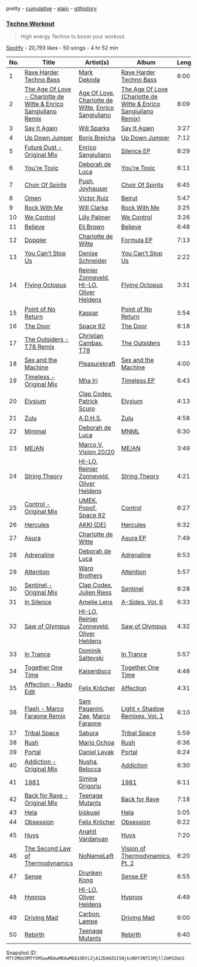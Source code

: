 pretty - [cumulative](/playlists/cumulative/37i9dQZF1DX36TRAnIL92N.md) - [plain](/playlists/plain/37i9dQZF1DX36TRAnIL92N) - [githistory](https://github.githistory.xyz/mackorone/spotify-playlist-archive/blob/main/playlists/plain/37i9dQZF1DX36TRAnIL92N)

### [Techno Workout](https://open.spotify.com/playlist/37i9dQZF1DX36TRAnIL92N)

> High energy Techno to boost your workout.

[Spotify](https://open.spotify.com/user/spotify) - 20,793 likes - 50 songs - 4 hr 52 min

| No. | Title | Artist(s) | Album | Length |
|---|---|---|---|---|
| 1 | [Rave Harder Techno Bass](https://open.spotify.com/track/1tkS8yt5NwTZkqFvZMxM0F) | [Mark Dekoda](https://open.spotify.com/artist/3FzG2HgsgPRfwpX1qSK1g8) | [Rave Harder Techno Bass](https://open.spotify.com/album/0GbjMnAZAeoHabYDB4IMYe) | 6:00 |
| 2 | [The Age Of Love \- Charlotte de Witte & Enrico Sangiuliano Remix](https://open.spotify.com/track/6X6Ow0iioCrYQSK1QDHQbC) | [Age Of Love](https://open.spotify.com/artist/03tes5RhEvH2dX2eDeGnRn), [Charlotte de Witte](https://open.spotify.com/artist/1lJhME1ZpzsEa5M0wW6Mso), [Enrico Sangiuliano](https://open.spotify.com/artist/1u7DsNFbakULvxnDGtMm90) | [The Age Of Love \(Charlotte de Witte & Enrico Sangiuliano Remix\)](https://open.spotify.com/album/6Ozmnoay8pclUfUO8CWKLU) | 8:09 |
| 3 | [Say It Again](https://open.spotify.com/track/0dDGl66J8riMFyp2yUn88W) | [Will Sparks](https://open.spotify.com/artist/1u7OVFmWah4wQhOPIbUb8U) | [Say It Again](https://open.spotify.com/album/6qmP3e4qPHcnj0576IRaV6) | 3:27 |
| 4 | [Up Down Jumper](https://open.spotify.com/track/0evYoPRWnnQ6ACNC0LJPul) | [Boris Brejcha](https://open.spotify.com/artist/6caPJFLv1wesmM7gwK1ACy) | [Up Down Jumper](https://open.spotify.com/album/77gAd4MCswYYXswGlBaLbv) | 7:12 |
| 5 | [Future Dust \- Original Mix](https://open.spotify.com/track/3dwDBE5AMcHLxemIAEp2xb) | [Enrico Sangiuliano](https://open.spotify.com/artist/1u7DsNFbakULvxnDGtMm90) | [Silence EP](https://open.spotify.com/album/0jk2PButBmv8Kqvu5x9Yys) | 8:29 |
| 6 | [You're Toxic](https://open.spotify.com/track/5Ig2RPAPLrkAkFpyr8uAPj) | [Deborah de Luca](https://open.spotify.com/artist/144HzhpLjcR9k37w5Ico9B) | [You're Toxic](https://open.spotify.com/album/5xMufmAVskrZV4Llusco8r) | 6:11 |
| 7 | [Choir Of Spirits](https://open.spotify.com/track/0V6GWgubCBR8955ZWtJ4WR) | [Push](https://open.spotify.com/artist/2Xy6YLSsHR6TdBUFm5bnLR), [Joyhauser](https://open.spotify.com/artist/59a1Bp0JQfL2mGnpL0lW2Y) | [Choir Of Spirits](https://open.spotify.com/album/7yGPNpwNMQmMb6ufCztgnd) | 6:45 |
| 8 | [Omen](https://open.spotify.com/track/4kC2zk1YArAcIq7K68EYok) | [Victor Ruiz](https://open.spotify.com/artist/0xgdNNa5mIbnJKp8AG8S4z) | [Beirut](https://open.spotify.com/album/0lStXpuiJROUxFgjRGKZOp) | 5:47 |
| 9 | [Rock With Me](https://open.spotify.com/track/2BfFW4C5SIgbp33539WAah) | [Will Clarke](https://open.spotify.com/artist/1OmOdgwIzub8DYPxQYbbbi) | [Rock With Me](https://open.spotify.com/album/7g7DbWfA0XSpsnFsyrvRlP) | 3:25 |
| 10 | [We Control](https://open.spotify.com/track/7K3OyIuvYF1qcwr4xqILeu) | [Lilly Palmer](https://open.spotify.com/artist/4h8IEOdrg60WM5XGyNOCVU) | [We Control](https://open.spotify.com/album/5VgrFAxkLmF6xAfgY6ByeW) | 3:26 |
| 11 | [Believe](https://open.spotify.com/track/40up5wCfwQXTDXyE18hJbJ) | [Eli Brown](https://open.spotify.com/artist/5lVNSw2GPci8kebrAQpZqU) | [Believe](https://open.spotify.com/album/3vUbTHFU39OGMaJ3VGD98N) | 6:48 |
| 12 | [Doppler](https://open.spotify.com/track/0TtgKq96j4bpE5UQUDXrwH) | [Charlotte de Witte](https://open.spotify.com/artist/1lJhME1ZpzsEa5M0wW6Mso) | [Formula EP](https://open.spotify.com/album/0apCw1VDY8LhLH5YHfKOZ5) | 7:13 |
| 13 | [You Can't Stop Us](https://open.spotify.com/track/39stAgopu3xQH0ZpEiNNw3) | [Denise Schneider](https://open.spotify.com/artist/4SEeGhPJv9I6WQl2loHMmI) | [You Can't Stop Us](https://open.spotify.com/album/2ysLpJ6RrQzrZQU3ZpO5rM) | 2:22 |
| 14 | [Flying Octopus](https://open.spotify.com/track/2XWBbVold8LNroIDyeockI) | [Reinier Zonneveld](https://open.spotify.com/artist/21A7bhIL1m6CNZn8y57PIZ), [HI\-LO](https://open.spotify.com/artist/0ETJQforv5OXgDgidQv9qd), [Oliver Heldens](https://open.spotify.com/artist/5nki7yRhxgM509M5ADlN1p) | [Flying Octopus](https://open.spotify.com/album/1QlX9KsPeTDvPdozDwJn1F) | 3:31 |
| 15 | [Point of No Return](https://open.spotify.com/track/4AVjVPLrElTPP4JIDY8QPv) | [Kaspar](https://open.spotify.com/artist/679xKCdF1dBRH0gGgZfcCC) | [Point of No Return](https://open.spotify.com/album/5cgMOLRkAZ1DJNbR6qWeOM) | 5:54 |
| 16 | [The Door](https://open.spotify.com/track/2R5j17Th87vImCG2YEQY6p) | [Space 92](https://open.spotify.com/artist/6TVdVlY6irsNPkMHT2HkfD) | [The Door](https://open.spotify.com/album/66aDv1U1CYdiipT7fS4Z17) | 6:18 |
| 17 | [The Outsiders \- T78 Remix](https://open.spotify.com/track/0qP89hbMRlounSq9QDSK6v) | [Christian Cambas](https://open.spotify.com/artist/0xTHDDgrTLK87pC4blqD6j), [T78](https://open.spotify.com/artist/5FgLkieOqGXPn01dnbJp9Z) | [The Outsiders](https://open.spotify.com/album/3mowlp2V47vxB53ER6kCDn) | 5:13 |
| 18 | [Sex and the Machine](https://open.spotify.com/track/2H4l11D1fsfJ3WfyZ6XGe1) | [Pleasurekraft](https://open.spotify.com/artist/4ipS3ZbqP46bs124yqp9N4) | [Sex and the Machine](https://open.spotify.com/album/6atDj6WJcP84s9nY88mkYe) | 4:00 |
| 19 | [Timeless \- Original Mix](https://open.spotify.com/track/76P1a7VfRpxXqBUqcIi3Ub) | [Mha Iri](https://open.spotify.com/artist/5VMXbzLVkLd4Cq4rBzx4T3) | [Timeless EP](https://open.spotify.com/album/6iutev2dbJ6dSkLunk50cG) | 6:43 |
| 20 | [Elysium](https://open.spotify.com/track/0VmJzhgE3LmfzJa1FdYHkl) | [Clap Codex](https://open.spotify.com/artist/56e9JiuPAOzwsOa8TDe3xj), [Patrick Scuro](https://open.spotify.com/artist/6wfL4r7ReScDTARbtSRTvB) | [Elysium](https://open.spotify.com/album/524kHwv2rSFladLRO8ipCw) | 4:13 |
| 21 | [Zulu](https://open.spotify.com/track/2N0F739pJcD6b4uQe6NxDr) | [A.D.H.S.](https://open.spotify.com/artist/7t6VUymL8RQKVqKQW9VTLl) | [Zulu](https://open.spotify.com/album/49qQ08O2n3E1QqH9hRBEgF) | 4:58 |
| 22 | [Minimal](https://open.spotify.com/track/333mKnEIccxUgOwQCCTPD8) | [Deborah de Luca](https://open.spotify.com/artist/144HzhpLjcR9k37w5Ico9B) | [MNML](https://open.spotify.com/album/6p6LLo0tfRX8DqozS9n6E8) | 6:30 |
| 23 | [ME/AN](https://open.spotify.com/track/1SyfZAsQpy1ITVx96ZCjZy) | [Marco V](https://open.spotify.com/artist/24xpaWFyBOwoB8lBBolWzv), [Vision 20/20](https://open.spotify.com/artist/2H3YaPmQxrV9eHZ9lcmvoM) | [ME/AN](https://open.spotify.com/album/501Goc9jbp4cFU1PN7HRVR) | 3:49 |
| 24 | [String Theory](https://open.spotify.com/track/50mVZbBcr6rYdt45OEPYlN) | [HI\-LO](https://open.spotify.com/artist/0ETJQforv5OXgDgidQv9qd), [Reinier Zonneveld](https://open.spotify.com/artist/21A7bhIL1m6CNZn8y57PIZ), [Oliver Heldens](https://open.spotify.com/artist/5nki7yRhxgM509M5ADlN1p) | [String Theory](https://open.spotify.com/album/64nnxFO6ZeVn19b7fGqOgN) | 4:21 |
| 25 | [Control \- Original Mix](https://open.spotify.com/track/3cwXKrP3RuQ6vlwvwUMJcZ) | [UMEK](https://open.spotify.com/artist/5Hini2nQyoglzpdKe41cZt), [Popof](https://open.spotify.com/artist/4f2K0RSYyxP4TUyZu1azYB), [Space 92](https://open.spotify.com/artist/6TVdVlY6irsNPkMHT2HkfD) | [Control](https://open.spotify.com/album/5G6vurrV89G90eb1EVINKF) | 6:27 |
| 26 | [Hercules](https://open.spotify.com/track/56fFmIpNTFTcQSrfCNxeyu) | [AKKI \(DE\)](https://open.spotify.com/artist/0hReHYoLJG38QBwYIZ8zKs) | [Hercules](https://open.spotify.com/album/4ovF2Pg29wZVZDPCSqYIRV) | 6:32 |
| 27 | [Asura](https://open.spotify.com/track/0kfCf8GLQDZFZZIhVtHZvk) | [Charlotte de Witte](https://open.spotify.com/artist/1lJhME1ZpzsEa5M0wW6Mso) | [Asura EP](https://open.spotify.com/album/4ZViSWk4pvhglsGqQ2fsAB) | 7:49 |
| 28 | [Adrenaline](https://open.spotify.com/track/110oOecgIEMdjl5kOLtPCd) | [Deborah de Luca](https://open.spotify.com/artist/144HzhpLjcR9k37w5Ico9B) | [Adrenaline](https://open.spotify.com/album/6LLsf3g5lH1Up0v09IXajh) | 6:53 |
| 29 | [Attention](https://open.spotify.com/track/1qvzL0oWnc4msWpcDiAmGG) | [Warp Brothers](https://open.spotify.com/artist/1npPQS3PDH4xmOhYxB2L0T) | [Attention](https://open.spotify.com/album/11gyGSY3EFkKd0g9y4aY8O) | 5:57 |
| 30 | [Sentinel \- Original Mix](https://open.spotify.com/track/4aWmC3OCOyPqm6JzqF2LYf) | [Clap Codex](https://open.spotify.com/artist/56e9JiuPAOzwsOa8TDe3xj), [Julien Riess](https://open.spotify.com/artist/2qmoexIy9YzYFb0xmjzh4N) | [Sentinel](https://open.spotify.com/album/6NW9OxkPQGEJxMeOXOwWDC) | 6:28 |
| 31 | [In Silence](https://open.spotify.com/track/2vfSCFvMbpf4hwxt22Wx7b) | [Amelie Lens](https://open.spotify.com/artist/5Ho1vKl1Uz8bJlk4vbmvmf) | [A\-Sides, Vol\. 6](https://open.spotify.com/album/0xBuVXgWQWrqqOdCSWYTkh) | 6:33 |
| 32 | [Saw of Olympus](https://open.spotify.com/track/0VnV4QbuGplPbXsFBJpX8y) | [HI\-LO](https://open.spotify.com/artist/0ETJQforv5OXgDgidQv9qd), [Reinier Zonneveld](https://open.spotify.com/artist/21A7bhIL1m6CNZn8y57PIZ), [Oliver Heldens](https://open.spotify.com/artist/5nki7yRhxgM509M5ADlN1p) | [Saw of Olympus](https://open.spotify.com/album/3vBR2vYlNvcqwYdpUfzsOn) | 4:32 |
| 33 | [In Trance](https://open.spotify.com/track/3YcuaBQ6HJGwPPmiJ2UEiL) | [Dominik Saltevski](https://open.spotify.com/artist/5SRcKErsuBLiDZDfFtOBGN) | [In Trance](https://open.spotify.com/album/2kbVZWawvUewEVkbuNhri7) | 5:57 |
| 34 | [Together One Time](https://open.spotify.com/track/5J7b7SmcTkhmO31mF0tEja) | [Kaiserdisco](https://open.spotify.com/artist/2lPXenWgbh51R950CMdk6i) | [Together One Time](https://open.spotify.com/album/3lj2pp5dJlBCLS1rHD2MHM) | 4:48 |
| 35 | [Affection \- Radio Edit](https://open.spotify.com/track/7dQWBRCRBhgbaRATAI6OqD) | [Felix Kröcher](https://open.spotify.com/artist/6lDsCwKwjMQAmR2ueIGUGJ) | [Affection](https://open.spotify.com/album/0Q62ehvfJy5DN51XOIVvfP) | 4:31 |
| 36 | [Flash \- Marco Faraone Remix](https://open.spotify.com/track/49xmmvP2Meu4Da3867lA0v) | [Sam Paganini](https://open.spotify.com/artist/50ZyjIaVHOy5Xt7FLJ7RZl), [Zøe](https://open.spotify.com/artist/35GfziDKCTh1aPNFDPuSft), [Marco Faraone](https://open.spotify.com/artist/00IUMN7pWAU2jYWcdOt5c3) | [Light + Shadow Remixes, Vol\. 1](https://open.spotify.com/album/7aBnqZdnNzK0xvQ53vKpkO) | 6:10 |
| 37 | [Tribal Space](https://open.spotify.com/track/4VfF4RBRiKKV969cXUX8or) | [Sabura](https://open.spotify.com/artist/7qciaYUulPvR4k8KMc4OTX) | [Tribal Space](https://open.spotify.com/album/4UeZWgfQSO0fsHpCDudHzs) | 5:59 |
| 38 | [Rush](https://open.spotify.com/track/7GSCbkKiC0yW0OJt8KG9T7) | [Mario Ochoa](https://open.spotify.com/artist/2zviRwkdWgt0rjV3cxM7mg) | [Rush](https://open.spotify.com/album/1HNzqVzl0u8EuZIoQNAWeo) | 6:36 |
| 39 | [Portal](https://open.spotify.com/track/1TcRzgi5McBcFnvCmO5tTd) | [Daniel Levak](https://open.spotify.com/artist/0M9vCRnHAMGWUi9i89LLeh) | [Portal](https://open.spotify.com/album/6T5CoNOEybQMMYcbQhJl3G) | 6:24 |
| 40 | [Addiction \- Original Mix](https://open.spotify.com/track/5WVYs7RVxu9RyFfOMBFsxI) | [Nusha](https://open.spotify.com/artist/5jsGnMw1mnU4FfhhcXUR6Q), [Belocca](https://open.spotify.com/artist/3jcvzSheHd14vjraXHLGPN) | [Addiction](https://open.spotify.com/album/3eVU8slwm0M3yv43Xvjk4F) | 6:30 |
| 41 | [1981](https://open.spotify.com/track/63iBv67DSrEao8sDW3byIe) | [Simina Grigoriu](https://open.spotify.com/artist/1PjzNHCXycxUqsP2yqFqhU) | [1981](https://open.spotify.com/album/4XJv3sgIdEP3vCaaZeDReQ) | 6:11 |
| 42 | [Back for Rave \- Original Mix](https://open.spotify.com/track/3XZOviqLQTQdVrLlCOH8Ji) | [Teenage Mutants](https://open.spotify.com/artist/3IFgjVPT8yeB4UnJCWOpZA) | [Back for Rave](https://open.spotify.com/album/4UrzT4RqWT6yLzcy66yHGE) | 7:18 |
| 43 | [Hela](https://open.spotify.com/track/74BcMAMioDrbrdbAXYIrbk) | [biskuwi](https://open.spotify.com/artist/2wdY7YDYVddKtVbbgh1fCT) | [Hela](https://open.spotify.com/album/0adQoVV6Qbg358KdIy0Yqn) | 5:05 |
| 44 | [Obsession](https://open.spotify.com/track/2FhFPJLuYfN1WAxseZf9qV) | [Felix Kröcher](https://open.spotify.com/artist/6lDsCwKwjMQAmR2ueIGUGJ) | [Obsession](https://open.spotify.com/album/4srFUnzoyoRcBQl4mk9wXp) | 6:22 |
| 45 | [Huys](https://open.spotify.com/track/2gHhVQLkEn5HdKrfxMrXQM) | [Anahit Vardanyan](https://open.spotify.com/artist/3B0Z2WunAUciyiCc3DsnAa) | [Huys](https://open.spotify.com/album/2sS1FtLIaTlF841XRlvtZK) | 7:20 |
| 46 | [The Second Law of Thermodynamics](https://open.spotify.com/track/6RLQjhD5qpNkFbh3zd7KyK) | [NoNameLeft](https://open.spotify.com/artist/7dOFFyV8UVZqmapj8yUDRT) | [Vision of Thermodynamics, Pt\. 2](https://open.spotify.com/album/3XxDvy4NvoAEjaPKMXi3Lo) | 6:20 |
| 47 | [Sense](https://open.spotify.com/track/76543PV6WgeJ3RAZiY9XIk) | [Drunken Kong](https://open.spotify.com/artist/2c8K7cdY2IU2jBacPOxYqk) | [Sense EP](https://open.spotify.com/album/6Jg01D0r46MbjuerQTRyp5) | 6:55 |
| 48 | [Hypnos](https://open.spotify.com/track/347YMNFo0pJ43u0joTb8ww) | [HI\-LO](https://open.spotify.com/artist/0ETJQforv5OXgDgidQv9qd), [Oliver Heldens](https://open.spotify.com/artist/5nki7yRhxgM509M5ADlN1p) | [Hypnos](https://open.spotify.com/album/2cMqYqiJeFv7YfWwc1GF1P) | 4:49 |
| 49 | [Driving Mad](https://open.spotify.com/track/6MZ7wWLT1jd2oF21p3TPKl) | [Carbon](https://open.spotify.com/artist/5BSvQ8klrDFPpCJ3TujFoK), [Lampe](https://open.spotify.com/artist/7hvD2Cs8fbF3HvhQCmV3xq) | [Driving Mad](https://open.spotify.com/album/1yZvuAfsG01K9gad20PbqF) | 6:00 |
| 50 | [Rebirth](https://open.spotify.com/track/1c3OaOeSogCpXTa8BhnBEq) | [Teenage Mutants](https://open.spotify.com/artist/3IFgjVPT8yeB4UnJCWOpZA) | [Rebirth](https://open.spotify.com/album/59WoCic1VzW9qox5cE3u0p) | 6:40 |

Snapshot ID: `MTY2MDU3MTY5MSwwMDAwMDAwMDA1ODViZjA1ZDA0ZGI5NjkzNDY3NTI1MjllZmM3ZmU1`
